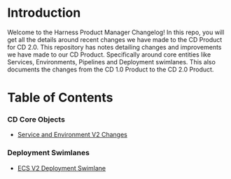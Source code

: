 # Introduction 

Welcome to the Harness Product Manager Changelog! In this repo, you will get all the details around recent changes we have made to the CD Product for CD 2.0. This repository has notes detailing changes and improvements we have made to our CD Product. Specifically around core entities like Services, Environments, Pipelines and Deployment swimlanes. This also documents the changes from the CD 1.0 Product to the CD 2.0 Product.

# Table of Contents

### CD Core Objects
- [Service and Environment V2 Changes](https://github.com/thisrohangupta/changelog/tree/master/cd-core/service_environment_v2)

### Deployment Swimlanes
- [ECS V2 Deployment Swimlane](https://github.com/thisrohangupta/changelog/blob/master/cd-platform/ecs_v2.md)
